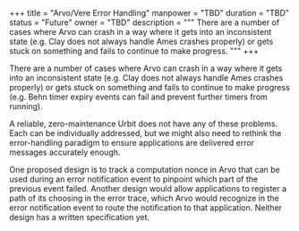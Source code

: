 +++
title = "Arvo/Vere Error Handling"
manpower = "TBD"
duration = "TBD"
status = "Future"
owner = "TBD"
description = """
There are a number of cases where Arvo can crash in a way where it gets into an inconsistent state (e.g. Clay does not always handle Ames crashes properly) or gets stuck on something and fails to continue to make progress.
"""
+++

There are a number of cases where Arvo can crash in a way where it gets into an inconsistent state (e.g. Clay does not always handle Ames crashes properly) or gets stuck on something and fails to continue to make progress (e.g. Behn timer expiry events can fail and prevent further timers from running).

A reliable, zero-maintenance Urbit does not have any of these problems.  Each can be individually addressed, but we might also need to rethink the error-handling paradigm to ensure applications are delivered error messages accurately enough.

One proposed design is to track a computation nonce in Arvo that can be used during an error notification event to pinpoint which part of the previous event failed.  Another design would allow applications to register a path of its choosing in the error trace, which Arvo would recognize in the error notification event to route the notification to that application.  Neither design has a written specification yet.

